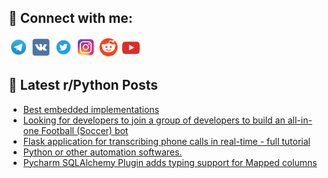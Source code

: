 ## 🔎 Connect with me:
[<img src="https://github.com/bullbesh/bullbesh/blob/main/images/Telegram.png" width="32" height="32" />](https://t.me/bullbesh)
[<img src="https://github.com/bullbesh/bullbesh/blob/main/images/VK.png" width="32" height="32" />](https://vk.com/bullbesh)
[<img src="https://github.com/bullbesh/bullbesh/blob/main/images/Twitter.png" width="32" height="32" />](https://twitter.com/bullbesh1)
[<img src="https://github.com/bullbesh/bullbesh/blob/main/images/Instagram.png" width="32" height="32" />](https://www.instagram.com/bullbesh)
[<img src="https://github.com/bullbesh/bullbesh/blob/main/images/Reddit.png" width="32" height="32" />](https://www.reddit.com/user/bullbesh)
[<img src="https://github.com/bullbesh/bullbesh/blob/main/images/YouTube.png" width="32" height="32" />](https://www.youtube.com/channel/UCtfjRs6uzgq5mfm8S06WTcg)

## 📕 Latest r/Python Posts
<!-- BLOG-POST-LIST:START -->
- [Best embedded implementations](https://www.reddit.com/r/Python/comments/1b1jlqm/best_embedded_implementations/)
- [Looking for developers to join a group of developers to build an all-in-one Football &lpar;Soccer&rpar; bot](https://www.reddit.com/r/Python/comments/1b1jhpi/looking_for_developers_to_join_a_group_of/)
- [Flask application for transcribing phone calls in real-time - full tutorial](https://www.reddit.com/r/Python/comments/1b1h7sm/flask_application_for_transcribing_phone_calls_in/)
- [Python or other automation softwares.](https://www.reddit.com/r/Python/comments/1b1bt85/python_or_other_automation_softwares/)
- [Pycharm SQLAlchemy Plugin adds typing support for Mapped columns](https://www.reddit.com/r/Python/comments/1b1b047/pycharm_sqlalchemy_plugin_adds_typing_support_for/)
<!-- BLOG-POST-LIST:END -->
